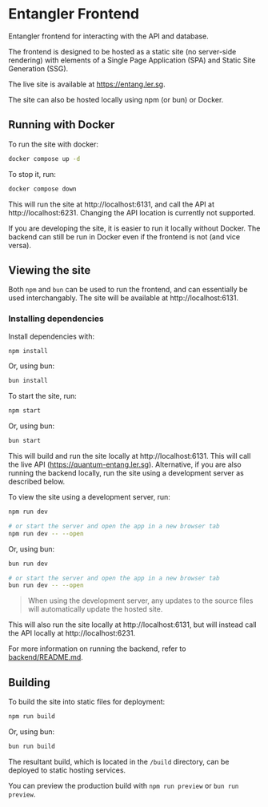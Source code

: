 # Entangler Frontend

Entangler frontend for interacting with the API and database.

The frontend is designed to be hosted as a static site (no server-side rendering) with elements of a Single Page Application (SPA) and Static Site Generation (SSG).

The live site is available at https://entang.ler.sg.

The site can also be hosted locally using npm (or bun) or Docker.

## Running with Docker

To run the site with docker:
```sh
docker compose up -d
```

To stop it, run:
```sh
docker compose down
```

This will run the site at http://localhost:6131, and call the API at http://localhost:6231. Changing the API location is currently not supported.

If you are developing the site, it is easier to run it locally without Docker. The backend can still be run in Docker even if the frontend is not (and vice versa).

## Viewing the site

Both `npm` and `bun` can be used to run the frontend, and can essentially be used interchangably. The site will be available at http://localhost:6131.

### Installing dependencies

Install dependencies with:
```sh
npm install
```
Or, using bun:
```sh
bun install
```

To start the site, run:
```sh
npm start
```
Or, using bun:
```sh
bun start
```

This will build and run the site locally at http://localhost:6131. This will call the live API (https://quantum-entang.ler.sg). Alternative, if you are also running the backend locally, run the site using a development server as described below.

To view the site using a development server, run:
```sh
npm run dev

# or start the server and open the app in a new browser tab
npm run dev -- --open
```
Or, using bun:
```sh
bun run dev

# or start the server and open the app in a new browser tab
bun run dev -- --open
```

> When using the development server, any updates to the source files will automatically update the hosted site.

This will also run the site locally at http://localhost:6131, but will instead call the API locally at http://localhost:6231.

For more information on running the backend, refer to [backend/README.md](../backend/README.md).

## Building

To build the site into static files for deployment:
```sh
npm run build
```
Or, using bun:
```sh
bun run build
```

The resultant build, which is located in the `/build` directory, can be deployed to static hosting services.

You can preview the production build with `npm run preview` or `bun run preview`.